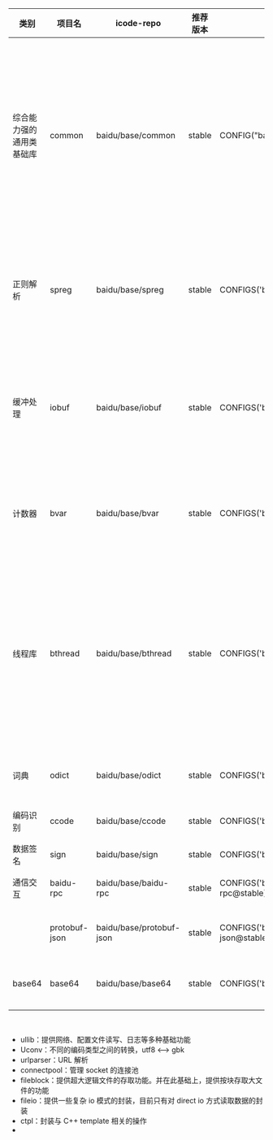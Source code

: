 



| 类别                     | 项目名        | icode-repo               | 推荐版本 | BCLOUD                                    | 最后更新人                                              | 推荐理由                                                     |
| ------------------------ | ------------- | ------------------------ | -------- | ----------------------------------------- | ------------------------------------------------------- | ------------------------------------------------------------ |
| 综合能力强的通用类基础库 | common        | baidu/base/common        | stable   | CONFIG("baidu/base/common@stable")        | 周松松                                                  | 基于chromium的base库发展的基础库。功能完备（字符串、线程管理、日期时间、容器……），代码可读性强，接口易用性高 |
| 正则解析                 | spreg         | baidu/base/spreg         | stable   | CONFIGS('baidu/base/spreg@stable)         |                                                         | 厂内开发的线程安全的正则表达式解析库，在开源正则库pcre的基础上封装而来 |
| 缓冲处理                 | iobuf         | baidu/base/iobuf         | stable   | CONFIGS('baidu/base/iobuf@stable)         | 周松松                                                  | 厂内开发的一种非连续零拷贝缓冲，高性能，和std::string接口类似，但不相同 |
| 计数器                   | bvar          | baidu/base/bvar          | stable   | CONFIGS('baidu/base/bvar@stable)          | 周松松                                                  | 厂内开发的多线程环境下的计数器类库，适合于写多读少的场景     |
| 线程库                   | bthread       | baidu/base/bthread       | stable   | CONFIGS('baidu/base/bthread@stable)       | 周松松                                                  | 厂内开发的M:N线程库，目的是在提高程序的并发度的同时，降低编码难度，并在核数日益增多的CPU上提供更好的scalability, cache locality |
| 词典                     | odict         | baidu/base/odict         | stable   | CONFIGS('baidu/base/odict@stable)         | [yuhao10](http://icode.baidu.com/users/yuhao10)         | 厂内开发的高性能单机内存词典库                               |
| 编码识别                 | ccode         | baidu/base/ccode         | stable   | CONFIGS('baidu/base/ccode@stable)         |                                                         | 厂内开发的编码识别类库                                       |
| 数据签名                 | sign          | baidu/base/sign          | stable   | CONFIGS('baidu/base/sign@stable)          | [xingyongxu](http://icode.baidu.com/users/xingyongxu)   | 厂内开发的签名库                                             |
| 通信交互                 | baidu-rpc     | baidu/base/baidu-rpc     | stable   | CONFIGS('baidu/base/baidu-rpc@stable)     | [wangweibing](http://icode.baidu.com/users/wangweibing) | 厂内的高性能RPC框架                                          |
|                          | protobuf-json | baidu/base/protobuf-json | stable   | CONFIGS('baidu/base/protobuf-json@stable) | [zhouchao06](http://icode.baidu.com/users/zhouchao06)   | protobuf-json格式互转的基础库                                |
| base64                   | base64        | baidu/base/base64        | stable   | CONFIGS('baidu/base/base64@stable)        | [yuhao10](http://icode.baidu.com/users/yuhao10)         | 厂内开发的base64编码与解码库                                 |

﻿

- ullib：提供网络、配置文件读写、日志等多种基础功能
- Uconv：不同的编码类型之间的转换，utf8 <--> gbk
- urlparser：URL 解析
- connectpool：管理 socket 的连接池
- fileblock：提供超大逻辑文件的存取功能。并在此基础上，提供按块存取大文件的功能
- fileio：提供一些复杂 io 模式的封装，目前只有对 direct io 方式读取数据的封装
- ctpl：封装与 C++ template 相关的操作
- 

























